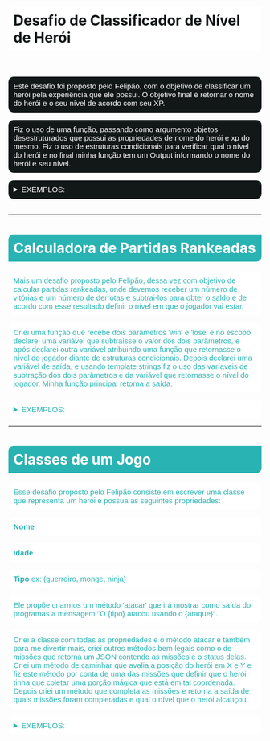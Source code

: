 <link rel="preconnect" href="https://fonts.googleapis.com">
<link rel="preconnect" href="https://fonts.gstatic.com" crossorigin>
<link href="https://fonts.googleapis.com/css2?family=Inter&display=swap" rel="stylesheet">

<h1 style="color: #121717; background-color: #fff; padding: 10px; border-radius: 10px 0;"> Desafio de Classificador de Nível de Herói </h1>
<br>


<p style="color: #fff; background-color: #121717; font-size: 15px; padding: 10px; border-radius: 10px; font-family: sans-serif;"> Este desafio foi proposto pelo Felipão, com o objetivo de classificar um herói pela experiência que ele possui. O objetivo final é retornar o nome do herói e o seu nível de acordo com seu XP. </p>

<p style="color: #fff; background-color: #121717; font-size: 15px; padding: 10px; border-radius: 10px; font-family: sans-serif"> Fiz o uso de uma função, passando como argumento objetos desestruturados que possui as propriedades de nome do herói e xp do mesmo. Fiz o uso de estruturas condicionais para verificar qual o nível do herói e no final minha função tem um Output informando o nome do herói e seu nível. </p>

<details style="background-color: #121717; color: #fff; padding: 10px; border-radius: 10px;">
<summary style="color: #fff; font-size: 15px; font-family: sans-serif">EXEMPLOS:</summary>
<hr>
<p style="font-family: 'Inter', sans-serif;">O Herói de nome MrCastle está no nível de Bronze</p>
<hr>
<p style="font-family: 'Inter', sans-serif;">O Herói de nome BatMonster está no nível de Platina</p>
<hr>
<p style="font-family: 'Inter', sans-serif;">O Herói de nome Dj está no nível de Ouro</p>
<hr>
<p style="font-family: 'Inter', sans-serif;">O Herói de nome LightRobot está no nível de Ouro</p>
<hr>
<p style="font-family: 'Inter', sans-serif;">O Herói de nome Dragon está no nível de Prata</p>
</details>

<br>
<hr>

<h1 style="background-color: #29B3B3; padding: 10px; border-radius: 10px 0; color: #fff"> Calculadora de Partidas Rankeadas </h1>


<p style="color: #29b3b3; background-color: #fff; font-size: 15px; padding: 10px; border-radius: 10px; font-family: sans-serif"> Mais um desafio proposto pelo Felipão, dessa vez com objetivo de calcular partidas rankeadas, onde devemos receber um número de vitórias e um número de derrotas e subtrai-los para obter o saldo e de acordo com esse resultado definir o nível em que o jogador vai estar. </p>

<p style="color: #29b3b3; background-color: #fff; font-size: 15px; padding: 10px; border-radius: 10px; font-family: sans-serif"> Criei uma função que recebe dois parâmetros 'win' e 'lose' e no escopo declarei uma variável que subtraísse o valor dos dois parâmetros, e após declarei outra variável atribuindo uma função que retornasse o nível do jogador diante de estruturas condicionais. Depois declarei uma variável de saída, e usando template strings fiz o uso das varíaveis de subtração dos dois parâmetros e da variável que retornasse o nível do jogador. Minha função principal retorna a saída. </p>


<details style="background-color: #fff; color: #29b3b3; padding: 10px; border-radius: 10px"> 
<summary style="font-size: 15px; font-family: sans-serif">EXEMPLOS:</summary>
<hr style="background-color: #29b3b3; border: none">
<p style="font-family: 'Inter', sans-serif;">O Herói tem um saldo de 15 e está no nível Bronze</p>
<hr style="background-color: #29b3b3; border: none">
<p style="font-family: 'Inter', sans-serif;">O Herói tem um saldo de 54 e está no nível Ouro</p>
<hr style="background-color: #29b3b3; border: none">
<p style="font-family: 'Inter', sans-serif;">O Herói tem um saldo de 26 e está no nível Prata</p>
<hr style="background-color: #29b3b3; border: none">
<p style="font-family: 'Inter', sans-serif;">O Herói tem um saldo de 30 e está no nível Prata</p>
</details>
<hr>

<h1 style="padding: 10px; border-radius: 10px 0; color: #fff; background-color: #29B3B3">Classes de um Jogo</h1>

<p style="color: #29b3b3; background-color: #fff; font-size: 15px; padding: 10px; border-radius: 10px; font-family: sans-serif">Esse desafio proposto pelo Felipão consiste em escrever uma classe que representa um herói e possua as seguintes propriedades:</p>
<p style="color: #29b3b3; background-color: #fff; font-size: 15px; padding: 10px; border-radius: 10px; font-family: sans-serif"><strong>Nome</strong></p>
<p style="color: #29b3b3; background-color: #fff; font-size: 15px; padding: 10px; border-radius: 10px; font-family: sans-serif"><strong>Idade</strong></p>
<p style="color: #29b3b3; background-color: #fff; font-size: 15px; padding: 10px; border-radius: 10px; font-family: sans-serif"><strong>Tipo</strong> ex: (guerreiro, monge, ninja)</p>
<p style="color: #29b3b3; background-color: #fff; font-size: 15px; padding: 10px; border-radius: 10px; font-family: sans-serif">Ele propõe criarmos um método 'atacar' que irá mostrar como saída do programas a mensagem "O {tipo} atacou usando o {ataque}".</p>
<p style="color: #29b3b3; background-color: #fff; font-size: 15px; padding: 10px; border-radius: 10px; font-family: sans-serif">Criei a classe com todas as propriedades e o método atacar e também para me divertir mais, criei outros métodos bem legais como o de missões que retorna um JSON contendo as
missões e o status delas. Criei um método de caminhar que avalia a posição do herói em X e Y e fiz este método por conta de uma das missões que definir que o herói tinha que coletar
uma porção mágica que está em tal coordenada. Depois criei um método que completa as missões e retorna a saída de quais missões foram completadas e qual o nível que o herói alcançou.</p>

<details style="background-color: #fff; color: #29b3b3; padding: 10px; border-radius: 10px"> 
<summary style="font-size: 15px; font-family: sans-serif">EXEMPLOS:</summary>
<hr style="background-color: #29b3b3; border: none">
<p style="font-family: 'Inter', sans-serif;">O monge Saulo atacou usando artes marciais<br>
O herói Saulo completou as missões:<br>
- Destrua 10 inimigos<br>
- Colete uma porção mágica no vale<br>
- Faça uma espada de diamante<br>
Subiu para o nível 2</p>
<hr style="background-color: #29b3b3; border: none">
<p style="font-family: 'Inter', sans-serif;">O ninja Nevek atacou usando shuriken<br>
O herói Nevek completou as missões:<br>
- Destrua 10 inimigos<br>
- Colete uma porção mágica no vale<br>
- Faça uma espada de diamante<br>
Subiu para o nível 2</p>
<hr style="background-color: #29b3b3; border: none">
</details>
